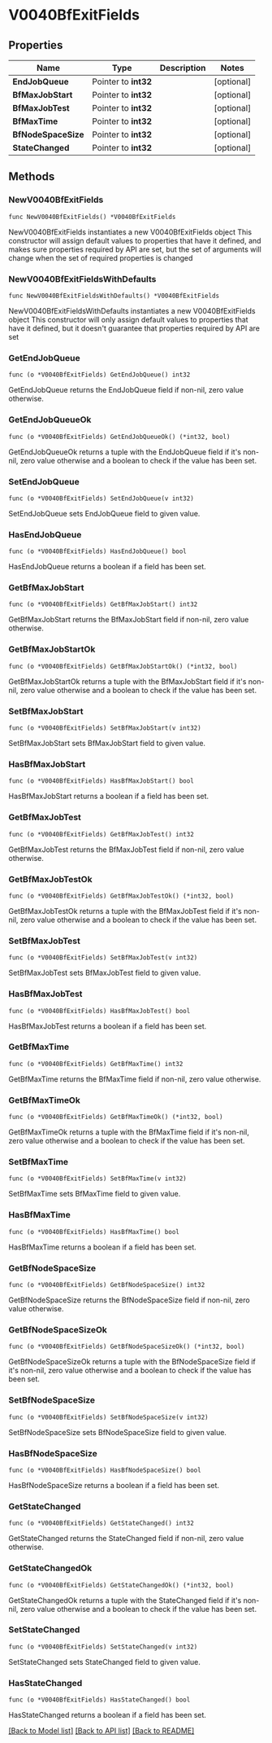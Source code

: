 # V0040BfExitFields

## Properties

Name | Type | Description | Notes
------------ | ------------- | ------------- | -------------
**EndJobQueue** | Pointer to **int32** |  | [optional] 
**BfMaxJobStart** | Pointer to **int32** |  | [optional] 
**BfMaxJobTest** | Pointer to **int32** |  | [optional] 
**BfMaxTime** | Pointer to **int32** |  | [optional] 
**BfNodeSpaceSize** | Pointer to **int32** |  | [optional] 
**StateChanged** | Pointer to **int32** |  | [optional] 

## Methods

### NewV0040BfExitFields

`func NewV0040BfExitFields() *V0040BfExitFields`

NewV0040BfExitFields instantiates a new V0040BfExitFields object
This constructor will assign default values to properties that have it defined,
and makes sure properties required by API are set, but the set of arguments
will change when the set of required properties is changed

### NewV0040BfExitFieldsWithDefaults

`func NewV0040BfExitFieldsWithDefaults() *V0040BfExitFields`

NewV0040BfExitFieldsWithDefaults instantiates a new V0040BfExitFields object
This constructor will only assign default values to properties that have it defined,
but it doesn't guarantee that properties required by API are set

### GetEndJobQueue

`func (o *V0040BfExitFields) GetEndJobQueue() int32`

GetEndJobQueue returns the EndJobQueue field if non-nil, zero value otherwise.

### GetEndJobQueueOk

`func (o *V0040BfExitFields) GetEndJobQueueOk() (*int32, bool)`

GetEndJobQueueOk returns a tuple with the EndJobQueue field if it's non-nil, zero value otherwise
and a boolean to check if the value has been set.

### SetEndJobQueue

`func (o *V0040BfExitFields) SetEndJobQueue(v int32)`

SetEndJobQueue sets EndJobQueue field to given value.

### HasEndJobQueue

`func (o *V0040BfExitFields) HasEndJobQueue() bool`

HasEndJobQueue returns a boolean if a field has been set.

### GetBfMaxJobStart

`func (o *V0040BfExitFields) GetBfMaxJobStart() int32`

GetBfMaxJobStart returns the BfMaxJobStart field if non-nil, zero value otherwise.

### GetBfMaxJobStartOk

`func (o *V0040BfExitFields) GetBfMaxJobStartOk() (*int32, bool)`

GetBfMaxJobStartOk returns a tuple with the BfMaxJobStart field if it's non-nil, zero value otherwise
and a boolean to check if the value has been set.

### SetBfMaxJobStart

`func (o *V0040BfExitFields) SetBfMaxJobStart(v int32)`

SetBfMaxJobStart sets BfMaxJobStart field to given value.

### HasBfMaxJobStart

`func (o *V0040BfExitFields) HasBfMaxJobStart() bool`

HasBfMaxJobStart returns a boolean if a field has been set.

### GetBfMaxJobTest

`func (o *V0040BfExitFields) GetBfMaxJobTest() int32`

GetBfMaxJobTest returns the BfMaxJobTest field if non-nil, zero value otherwise.

### GetBfMaxJobTestOk

`func (o *V0040BfExitFields) GetBfMaxJobTestOk() (*int32, bool)`

GetBfMaxJobTestOk returns a tuple with the BfMaxJobTest field if it's non-nil, zero value otherwise
and a boolean to check if the value has been set.

### SetBfMaxJobTest

`func (o *V0040BfExitFields) SetBfMaxJobTest(v int32)`

SetBfMaxJobTest sets BfMaxJobTest field to given value.

### HasBfMaxJobTest

`func (o *V0040BfExitFields) HasBfMaxJobTest() bool`

HasBfMaxJobTest returns a boolean if a field has been set.

### GetBfMaxTime

`func (o *V0040BfExitFields) GetBfMaxTime() int32`

GetBfMaxTime returns the BfMaxTime field if non-nil, zero value otherwise.

### GetBfMaxTimeOk

`func (o *V0040BfExitFields) GetBfMaxTimeOk() (*int32, bool)`

GetBfMaxTimeOk returns a tuple with the BfMaxTime field if it's non-nil, zero value otherwise
and a boolean to check if the value has been set.

### SetBfMaxTime

`func (o *V0040BfExitFields) SetBfMaxTime(v int32)`

SetBfMaxTime sets BfMaxTime field to given value.

### HasBfMaxTime

`func (o *V0040BfExitFields) HasBfMaxTime() bool`

HasBfMaxTime returns a boolean if a field has been set.

### GetBfNodeSpaceSize

`func (o *V0040BfExitFields) GetBfNodeSpaceSize() int32`

GetBfNodeSpaceSize returns the BfNodeSpaceSize field if non-nil, zero value otherwise.

### GetBfNodeSpaceSizeOk

`func (o *V0040BfExitFields) GetBfNodeSpaceSizeOk() (*int32, bool)`

GetBfNodeSpaceSizeOk returns a tuple with the BfNodeSpaceSize field if it's non-nil, zero value otherwise
and a boolean to check if the value has been set.

### SetBfNodeSpaceSize

`func (o *V0040BfExitFields) SetBfNodeSpaceSize(v int32)`

SetBfNodeSpaceSize sets BfNodeSpaceSize field to given value.

### HasBfNodeSpaceSize

`func (o *V0040BfExitFields) HasBfNodeSpaceSize() bool`

HasBfNodeSpaceSize returns a boolean if a field has been set.

### GetStateChanged

`func (o *V0040BfExitFields) GetStateChanged() int32`

GetStateChanged returns the StateChanged field if non-nil, zero value otherwise.

### GetStateChangedOk

`func (o *V0040BfExitFields) GetStateChangedOk() (*int32, bool)`

GetStateChangedOk returns a tuple with the StateChanged field if it's non-nil, zero value otherwise
and a boolean to check if the value has been set.

### SetStateChanged

`func (o *V0040BfExitFields) SetStateChanged(v int32)`

SetStateChanged sets StateChanged field to given value.

### HasStateChanged

`func (o *V0040BfExitFields) HasStateChanged() bool`

HasStateChanged returns a boolean if a field has been set.


[[Back to Model list]](../README.md#documentation-for-models) [[Back to API list]](../README.md#documentation-for-api-endpoints) [[Back to README]](../README.md)


